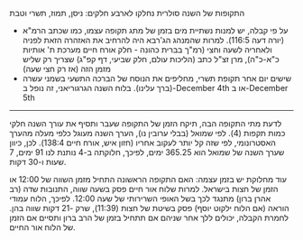 התקופות של השנה סולרית נחלקו לארבע חלקים: ניסן, תמוז, תשרי וטבת

- על פי קבלה, יש למנות נשתיית מים בזמן של מתג תקופה עצמו, כמו שכתב הרמ"א (יורה דעה 116:5). למרות שהמנהג הג'רבא היה להרחיב את האזהרה הזאת לפניה ולאחריה לשעה וחצי (רמ"ך בברית כהונה - חלק אורח חיים מערכת ת' אותיות כ"א-כ"ה), מרן זצ"ל כתב (הליכות עולם, חלק שביעי, דף קפ"ג) שצריך רק שליש מזמן הזה (אז רק חצי שעה)
- שישים יום אחר תקופת תשרי, מחליפים את הנוסח של הברכה התשעי בשמני עשרה (ברך עלינו). בלוח השנה הגרגוריאני, זה נופל ב-December 4th או ב-December 5th

---

לדעת מתי התקופה הבה, תיקח הזמן של התקופה שעבר ותסיף את עורך השנה חלקי כמות תקפות (4). לפי שמואל (בבלי ערובין נו), הערך השנה מעוגל כלפי מעלה מהערך האסטרונומי, לפי שזה קל יותר לעקוב אחריו (חזון איש, אורח חיים 138:4). לכן, כיוון שערך השנה של שמואל הוא 365.25 ימים, לפיכך, חלוקתה ב-4 נותנת לנו 91 ימים, 7 שעות ו-30 דקות.

עוד מחלוקת יש בזמן עצמה: האם התקופה הראשונה התחיל מזמן השווה של 12:00 או הזמן של חצות בישראל. למרות שלוח אור חיים פסק בשעה שווה, התנובות שדה (רב אהרן ברון) מתנגד לכך בשל האופי השרירותי של שעה 12:00. לפיכך, הלוח עמודי הוראה (אם הלוח ילקוט יוסף) פסק בשיטת של חצות (11:39), שרק -21 דקות שווה בהן. לחמרת הקבלה, יכולים ללך אחר שניהם אם תתחיל בזמן של הרב ברון ותסיים אם הזמן של הלוח אור החיים.